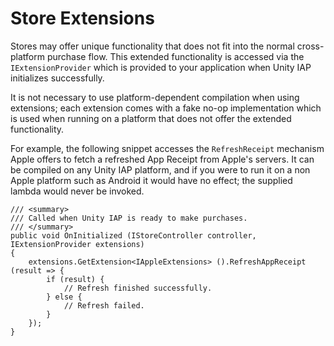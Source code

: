 Store Extensions
================

Stores may offer unique functionality that does not fit into the normal cross-platform purchase flow. This extended functionality is accessed via the ``IExtensionProvider`` which is provided to your application when Unity IAP initializes successfully.

It is not necessary to use platform-dependent compilation when using extensions; each extension comes with a fake no-op implementation which is used when running on a platform that does not offer the extended functionality.

For example, the following snippet accesses the ``RefreshReceipt`` mechanism Apple offers to fetch a refreshed App Receipt from Apple's servers. It can be compiled on any Unity IAP platform, and if you were to run it on a non Apple platform such as Android it would have no effect; the supplied lambda would never be invoked.

````
/// <summary>
/// Called when Unity IAP is ready to make purchases.
/// </summary>
public void OnInitialized (IStoreController controller, IExtensionProvider extensions)
{
    extensions.GetExtension<IAppleExtensions> ().RefreshAppReceipt (result => {
        if (result) {
            // Refresh finished successfully.
        } else {
            // Refresh failed.
        }
    });
}
````